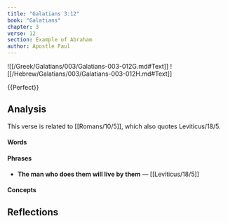 ```yaml
---
title: "Galatians 3:12"
book: "Galatians"
chapter: 3
verse: 12
section: Example of Abraham
author: Apostle Paul
---
```

![[/Greek/Galatians/003/Galatians-003-012G.md#Text]]
![[/Hebrew/Galatians/003/Galatians-003-012H.md#Text]]

{{Perfect}}

## Analysis

This verse is related to [[Romans/10/5]], which also quotes Leviticus/18/5.

#### Words

#### Phrases
- **The man who does them will live by them** — [[Leviticus/18/5]]

#### Concepts

## Reflections

